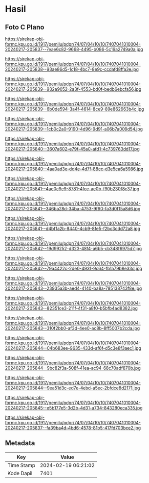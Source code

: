 # Hasil

## Foto C Plano

https://sirekap-obj-formc.kpu.go.id/1917/pemilu/pdpr/74/07/04/10/10/7407041010004-20240217-205837--7eae6c82-9668-4495-b086-5c19a2749a0a.jpg

https://sirekap-obj-formc.kpu.go.id/1917/pemilu/pdpr/74/07/04/10/10/7407041010004-20240217-205838--93ae86d5-1c18-4bc7-8e9c-ccdafd8ffa3e.jpg

https://sirekap-obj-formc.kpu.go.id/1917/pemilu/pdpr/74/07/04/10/10/7407041010004-20240217-205839--932a9052-2a3f-4553-bd0f-bedb6ebcfa56.jpg

https://sirekap-obj-formc.kpu.go.id/1917/pemilu/pdpr/74/07/04/10/10/7407041010004-20240217-205839--6b0de594-3a4f-4614-8ce9-89e862963b4c.jpg

https://sirekap-obj-formc.kpu.go.id/1917/pemilu/pdpr/74/07/04/10/10/7407041010004-20240217-205839--1cb0c2a0-9190-4d96-9d91-a06b7a009d54.jpg

https://sirekap-obj-formc.kpu.go.id/1917/pemilu/pdpr/74/07/04/10/10/7407041010004-20240217-205840--3607a602-e79f-45a0-afd1-4c739763dd17.jpg

https://sirekap-obj-formc.kpu.go.id/1917/pemilu/pdpr/74/07/04/10/10/7407041010004-20240217-205840--4aa0ad3e-dd4e-4d7f-88cc-d3e5ca6a5986.jpg

https://sirekap-obj-formc.kpu.go.id/1917/pemilu/pdpr/74/07/04/10/10/7407041010004-20240217-205841--4ae0c9e9-8781-4fce-ae0b-f90b230f8c37.jpg

https://sirekap-obj-formc.kpu.go.id/1917/pemilu/pdpr/74/07/04/10/10/7407041010004-20240217-205841--346ba28d-34ba-4753-9f90-fa3d0f15a8d6.jpg

https://sirekap-obj-formc.kpu.go.id/1917/pemilu/pdpr/74/07/04/10/10/7407041010004-20240217-205841--d4bf1a2b-8440-4cb9-8fe5-f2bc3cdd72a8.jpg

https://sirekap-obj-formc.kpu.go.id/1917/pemilu/pdpr/74/07/04/10/10/7407041010004-20240217-205842--19d99252-d323-48f4-a6b5-cb348f6975d7.jpg

https://sirekap-obj-formc.kpu.go.id/1917/pemilu/pdpr/74/07/04/10/10/7407041010004-20240217-205842--79a4422c-2de0-4931-9c64-fb1a79b8e33d.jpg

https://sirekap-obj-formc.kpu.go.id/1917/pemilu/pdpr/74/07/04/10/10/7407041010004-20240217-205843--23935a3b-aed4-4140-ba8a-785138743f8e.jpg

https://sirekap-obj-formc.kpu.go.id/1917/pemilu/pdpr/74/07/04/10/10/7407041010004-20240217-205843--82351ce3-211f-4f31-a8f0-b5bfb4ad8382.jpg

https://sirekap-obj-formc.kpu.go.id/1917/pemilu/pdpr/74/07/04/10/10/7407041010004-20240217-205843--310f2bb0-af3d-4ee0-ac8b-8ff5007b2cda.jpg

https://sirekap-obj-formc.kpu.go.id/1917/pemilu/pdpr/74/07/04/10/10/7407041010004-20240217-205844--04b683ee-9635-433d-af6f-d5c3e8f3aec1.jpg

https://sirekap-obj-formc.kpu.go.id/1917/pemilu/pdpr/74/07/04/10/10/7407041010004-20240217-205844--9bc82f3a-508f-41ea-ac94-68c70adf870b.jpg

https://sirekap-obj-formc.kpu.go.id/1917/pemilu/pdpr/74/07/04/10/10/7407041010004-20240217-205844--9ea51d3c-ed7e-4ebd-a5ec-2bfdce8d2171.jpg

https://sirekap-obj-formc.kpu.go.id/1917/pemilu/pdpr/74/07/04/10/10/7407041010004-20240217-205845--e5b177e5-3d2b-4d31-a734-843280eca335.jpg

https://sirekap-obj-formc.kpu.go.id/1917/pemilu/pdpr/74/07/04/10/10/7407041010004-20240217-205837--fa39ba4d-4bd6-4578-81b5-417fd703bce2.jpg


## Metadata

| Key        | Value               |
| ---------- | ------------------- |
| Time Stamp | 2024-02-19 06:21:02 |
| Kode Dapil | 7401                |




